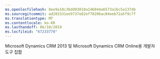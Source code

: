 ```yaml
---
ms.openlocfilehash: 8ee9a18c36dd93010a146044a6573a16c5a137db
ms.sourcegitcommit: ad203331ee9737e82ef70206ac04eeb72a5f9c7f
ms.translationtype: MT
ms.contentlocale: ko-KR
ms.lasthandoff: 06/18/2019
ms.locfileid: "67233770"
---
```

Microsoft Dynamics CRM 2013 및 Microsoft Dynamics CRM Online용 개발자 도구 집합